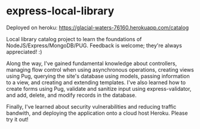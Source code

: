 # express-local-library

Deployed on heroku: https://glacial-waters-76160.herokuapp.com/catalog

Local library catalog project to learn the foundations of NodeJS/Express/MongoDB/PUG. Feedback is welcome; they're always appreciated! :)

Along the way, I've gained fundamental knowledge about controllers, managing flow control when using asynchronous operations, creating views using Pug, querying the site's database using models, passing information to a view, and creating and extending templates. I've also learned how to create forms using Pug, validate and sanitize input using express-validator, and add, delete, and modify records in the database.

Finally, I've learned about security vulnerabilities and reducing traffic bandwith, and deploying the application onto a cloud host Heroku. Please try it out!
